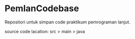 # PemlanCodebase
Repositori untuk simpan code praktikum pemrograman lanjut.

source code lacation:
src > main > java
